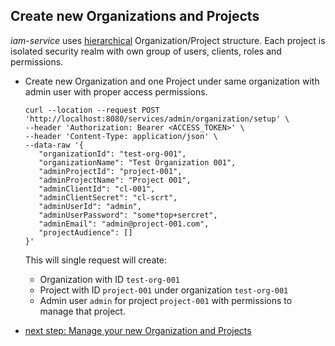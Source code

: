## Create new Organizations and Projects
*iam-service* uses [hierarchical](../IAM-data-model.md) Organization/Project structure. Each project is
isolated security realm with own group of users, clients, roles and permissions.

* Create new Organization and one Project under same organization with admin user with proper access permissions.  
  ```
  curl --location --request POST 'http://localhost:8080/services/admin/organization/setup' \
  --header 'Authorization: Bearer <ACCESS_TOKEN>' \
  --header 'Content-Type: application/json' \
  --data-raw '{ 
     "organizationId": "test-org-001", 
     "organizationName": "Test Organization 001", 
     "adminProjectId": "project-001",
     "adminProjectName": "Project 001",
     "adminClientId": "cl-001",
     "adminClientSecret": "cl-scrt",
     "adminUserId": "admin",
     "adminUserPassword": "some*top+sercret",
     "adminEmail": "admin@project-001.com",
     "projectAudience": []
  }'
  ```
  This will single request will create:   
  * Organization with ID ``test-org-001``
  * Project with ID ``project-001`` under organization ``test-org-001``
  * Admin user ``admin`` for project ``project-001`` with permissions to manage that project. 
  
* [next step: Manage your new Organization and Projects](02c-manage-organization-and-projects.md)
  